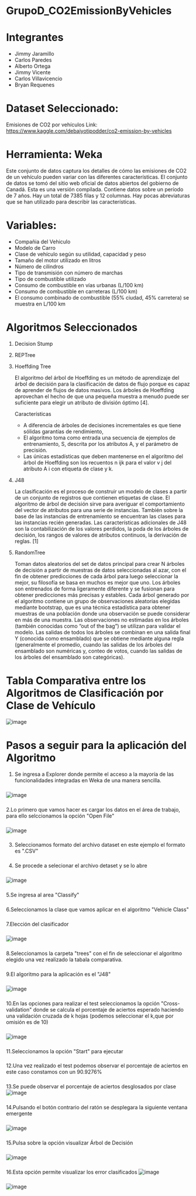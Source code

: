 ﻿# GrupoD_CO2EmissionByVehicles
# Integrantes
- Jimmy Jaramillo
- Carlos Paredes
- Alberto Ortega
- Jimmy Vicente
- Carlos Villavicencio
- Bryan Requenes

# Dataset Seleccionado:
Emisiones de CO2 por vehículos
Link: https://www.kaggle.com/debajyotipodder/co2-emission-by-vehicles

# Herramienta: Weka

Este conjunto de datos captura los detalles de cómo las emisiones de CO2 de un vehículo pueden variar con las diferentes características. El conjunto de datos se tomó del sitio web oficial de datos abiertos del gobierno de Canadá. Esta es una versión compilada. Contiene datos sobre un período de 7 años. Hay un total de 7385 filas y 12 columnas. Hay pocas abreviaturas que se han utilizado para describir las características.

# Variables:
- Compañia del Vehiculo 
- Modelo de Carro
- Clase de vehículo según su utilidad, capacidad y peso
- Tamaño del motor utilizado en litros
- Número de cilindros
- Tipo de transmisión con número de marchas
- Tipo de combustible utilizado
- Consumo de combustible en vías urbanas (L/100 km)
- Consumo de combustible en carreteras (L/100 km)
- El consumo combinado de combustible (55% ciudad, 45% carretera) se muestra en L/100 km

#  Algoritmos Seleccionados
1. Decision Stump
2. REPTree
3. Hoeffding Tree
  
    El algoritmo del árbol de Hoeffding es un método de aprendizaje del árbol de
    decisión para la clasificación de datos de flujo porque es capaz de aprender de
    flujos de datos masivos. Los árboles de Hoeffding aprovechan el hecho de que
    una pequeña muestra a menudo puede ser suficiente para elegir un atributo de
    división óptimo [4].
    
    Características

    - A diferencia de árboles de decisiones incrementales es que tiene sólidas
    garantías de rendimiento,
    - El algoritmo toma como entrada una secuencia de ejemplos de
    entrenamiento, S, descrita por los atributos A, y el parámetro de
    precisión.
    - Las únicas estadísticas que deben mantenerse en el algoritmo del árbol
    de Hoeffding son los recuentos n ijk para el valor v j del atributo A i con
    etiqueta de clase y k. 
  
4. J48

    La clasificación es el proceso de construir un modelo de clases a partir de un conjunto de registros que contienen etiquetas de clase. El algoritmo de árbol de decisión         sirve   para averiguar el comportamiento del vector de atributos para una serie de instancias. También sobre la base de las instancias de entrenamiento se encuentran las         clases para las instancias recién generadas. Las características adicionales de J48 son la contabilización de los valores perdidos, la poda de los árboles de decisión,           los rangos de valores de atributos continuos, la derivación de reglas. [1]

5. RandomTree

    Toman datos aleatorios del set de datos principal para crear N árboles de decisión a partir de muestras de datos seleccionadas al azar, con el fin de obtener predicciones de     cada árbol para luego seleccionar la mejor, su filosofía se basa en muchos es mejor que uno. Los árboles son entrenados de forma ligeramente diferente y se fusionan para         obtener predicciones más precisas y estables.
    Cada árbol generado por el algoritmo contiene un grupo de observaciones aleatorias elegidas mediante bootstrap, que es una técnica estadística para obtener muestras de una       población donde una observación se puede considerar en más de una muestra. Las observaciones no estimadas en los árboles (también conocidas como “out of the bag”) se             utilizan para validar el modelo. Las salidas de todos los árboles se combinan en una salida final Y (conocida como ensamblado) que se obtiene mediante alguna regla               (generalmente el promedio, cuando las salidas de los árboles del ensamblado son numéricas y, conteo de votos, cuando las salidas de los árboles del ensamblado son               categóricas).


# Tabla Comparativa entre los Algoritmos de Clasificación por Clase de Vehículo

![image](https://user-images.githubusercontent.com/46327676/153418207-6feca732-93d6-4387-9480-21b8865e401e.png)


# Pasos a seguir para la aplicación del Algoritmo

1. Se ingresa a Explorer donde permite el acceso a la mayoría de las funcionalidades integradas en Weka de una manera sencilla.
###
![image](https://user-images.githubusercontent.com/46327676/153769648-93a2a24f-74ab-4dd4-b490-2a22579d3ab9.png)
###
2.Lo primero que vamos hacer es cargar los datos en el área de trabajo, para ello selccionamos la opción "Open File"
###
![image](https://user-images.githubusercontent.com/46327676/153769697-36074706-fa17-41d7-a473-88a21ddee4a5.png)
###
3. Seleccionamos formato del archivo dataset en este ejemplo el formato es ".CSV"
###
4. Se procede a selecionar el archivo detaset y se lo abre
###
![image](https://user-images.githubusercontent.com/46327676/153769784-63e6724d-938d-4670-b540-a94a0651836a.png)
###
5.Se ingresa al area "Classify" 
###
6.Seleccionamos la clase que vamos aplicar en el algoritmo "Vehicle Class"
###
7.Elección del clasificador
###
![image](https://user-images.githubusercontent.com/46327676/153769854-6b929fe8-6dbf-45b7-bb7a-6bac080149b5.png)
###
8.Seleccionamos la carpeta "trees" con el fin de seleccionar el algoritmo elegido una vez realizado la tabala comparativa.
###
9.El algoritmo para la aplicación es el "J48"
###
![image](https://user-images.githubusercontent.com/46327676/153769941-a482ac47-e09d-4a5d-b86f-df13a1f1acf0.png)
###
10.En las opciones para realizar el test seleccionamos la opción "Cross-validation" donde se  calcula el porcentaje de aciertos esperado
haciendo una validación cruzada de k hojas (podemos seleccionar el k,que por omisión es de 10)
###
![image](https://user-images.githubusercontent.com/46327676/153785800-292cb7fd-fcec-4d40-8017-c896e465b9a7.png)
###
11.Seleccionamos la opción "Start" para ejecutar 
###
12.Una vez realizado el test podemos observar el porcentaje de aciertos en este caso constamos con un 90.9276%
###
13.Se puede observar el porcentaje de aciertos desglosados por clase
![image](https://user-images.githubusercontent.com/46327676/153786575-a5c088da-454a-487c-8de6-61633187e27e.png)
###
14.Pulsando el botón contrario del ratón se desplegara la siguiente ventana emergente 
###
![image](https://user-images.githubusercontent.com/46327676/153787731-be06b74d-7db1-4409-86b1-5e40b290424f.png)
###
15.Pulsa sobre la opción visualizar Árbol de Decisión
###
![image](https://user-images.githubusercontent.com/46327676/153787882-8b9507d4-ba33-49c7-bff3-7aa6f0653cd4.png)
###
16.Esta opción permite visualizar los error clasificados
![image](https://user-images.githubusercontent.com/46327676/153788084-277a5578-04f9-4182-a939-30ee7f2d5b74.png)
###
![image](https://user-images.githubusercontent.com/46327676/153787993-a8195192-ab1f-4a75-a33c-9be96e4b7766.png)

